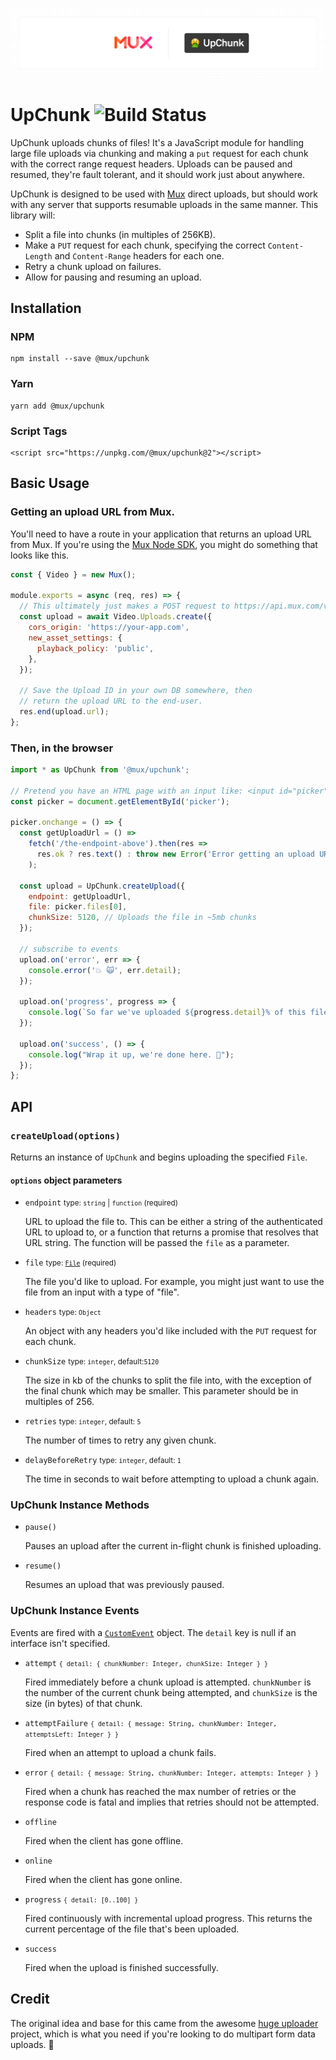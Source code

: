 ![UpChunk](banner.png)

# UpChunk <img src="https://travis-ci.org/muxinc/upchunk.svg?branch=master" alt="Build Status">

UpChunk uploads chunks of files! It's a JavaScript module for handling large file uploads via chunking and making a `put` request for each chunk with the correct range request headers. Uploads can be paused and resumed, they're fault tolerant,
and it should work just about anywhere.

UpChunk is designed to be used with [Mux](https://mux.com) direct uploads, but should work with any server that supports resumable uploads in the same manner. This library will:

- Split a file into chunks (in multiples of 256KB).
- Make a `PUT` request for each chunk, specifying the correct `Content-Length` and `Content-Range` headers for each one.
- Retry a chunk upload on failures.
- Allow for pausing and resuming an upload.

## Installation

### NPM

```
npm install --save @mux/upchunk
```

### Yarn

```
yarn add @mux/upchunk
```

### Script Tags

```
<script src="https://unpkg.com/@mux/upchunk@2"></script>
```

## Basic Usage

### Getting an upload URL from Mux.

You'll need to have a route in your application that returns an upload URL from Mux. If you're using the [Mux Node SDK](https://github.com/muxinc/mux-node-sdk), you might do something that looks like this.

```javascript
const { Video } = new Mux();

module.exports = async (req, res) => {
  // This ultimately just makes a POST request to https://api.mux.com/video/v1/uploads with the supplied options.
  const upload = await Video.Uploads.create({
    cors_origin: 'https://your-app.com',
    new_asset_settings: {
      playback_policy: 'public',
    },
  });

  // Save the Upload ID in your own DB somewhere, then
  // return the upload URL to the end-user.
  res.end(upload.url);
};
```

### Then, in the browser

```javascript
import * as UpChunk from '@mux/upchunk';

// Pretend you have an HTML page with an input like: <input id="picker" type="file" />
const picker = document.getElementById('picker');

picker.onchange = () => {
  const getUploadUrl = () =>
    fetch('/the-endpoint-above').then(res =>
      res.ok ? res.text() : throw new Error('Error getting an upload URL :(')
    );

  const upload = UpChunk.createUpload({
    endpoint: getUploadUrl,
    file: picker.files[0],
    chunkSize: 5120, // Uploads the file in ~5mb chunks
  });

  // subscribe to events
  upload.on('error', err => {
    console.error('💥 🙀', err.detail);
  });

  upload.on('progress', progress => {
    console.log(`So far we've uploaded ${progress.detail}% of this file.`);
  });

  upload.on('success', () => {
    console.log("Wrap it up, we're done here. 👋");
  });
};
```

## API

### `createUpload(options)`

Returns an instance of `UpChunk` and begins uploading the specified `File`.

#### `options` object parameters

- `endpoint` <small>type: `string` | `function` (required)</small>

  URL to upload the file to. This can be either a string of the authenticated URL to upload to, or a function that returns a promise that resolves that URL string. The function will be passed the `file` as a parameter.

- `file` <small>type: [`File`](https://developer.mozilla.org/en-US/docs/Web/API/File) (required)</small>

  The file you'd like to upload. For example, you might just want to use the file from an input with a type of "file".

- `headers` <small>type: `Object`</small>

  An object with any headers you'd like included with the `PUT` request for each chunk.

- `chunkSize` <small>type: `integer`, default:`5120`</small>

  The size in kb of the chunks to split the file into, with the exception of the final chunk which may be smaller. This parameter should be in multiples of 256.

- `retries` <small>type: `integer`, default: `5`</small>

  The number of times to retry any given chunk.

- `delayBeforeRetry` <small>type: `integer`, default: `1`</small>

  The time in seconds to wait before attempting to upload a chunk again.

### UpChunk Instance Methods

- `pause()`

  Pauses an upload after the current in-flight chunk is finished uploading.

- `resume()`

  Resumes an upload that was previously paused.

### UpChunk Instance Events

Events are fired with a [`CustomEvent`](https://developer.mozilla.org/en-US/docs/Web/API/CustomEvent/CustomEvent) object. The `detail` key is null if an interface isn't specified.

- `attempt` <small>`{ detail: { chunkNumber: Integer, chunkSize: Integer } }`</small>

  Fired immediately before a chunk upload is attempted. `chunkNumber` is the number of the current chunk being attempted, and `chunkSize` is the size (in bytes) of that chunk.

- `attemptFailure` <small>`{ detail: { message: String, chunkNumber: Integer, attemptsLeft: Integer } }`</small>

  Fired when an attempt to upload a chunk fails.

- `error` <small>`{ detail: { message: String, chunkNumber: Integer, attempts: Integer } }`</small>

  Fired when a chunk has reached the max number of retries or the response code is fatal and implies that retries should not be attempted.

- `offline`

  Fired when the client has gone offline.

- `online`

  Fired when the client has gone online.

- `progress` <small>`{ detail: [0..100] }`</small>

  Fired continuously with incremental upload progress. This returns the current percentage of the file that's been uploaded.

- `success`

  Fired when the upload is finished successfully.

## Credit

The original idea and base for this came from the awesome [huge uploader](https://github.com/Buzut/huge-uploader) project, which is what you need if you're looking to do multipart form data uploads. 👏
